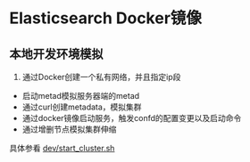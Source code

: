 # Elasticsearch Docker镜像

## 本地开发环境模拟
1. 通过Docker创建一个私有网络，并且指定ip段
* 启动metad模拟服务器端的metad
* 通过curl创建metadata，模拟集群
* 通过docker镜像启动服务，触发confd的配置变更以及启动命令
* 通过增删节点模拟集群伸缩

具体参看 [dev/start_cluster.sh](dev/start_cluster.sh)

